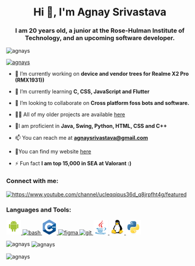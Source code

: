 <h1 align="center">Hi 👋, I'm Agnay Srivastava</h1>
<h3 align="center">I am 20 years old, a junior at the Rose-Hulman Institute of Technology, and an upcoming software developer.</h3>

<p align="left"> <img src="https://komarev.com/ghpvc/?username=agnays&label=Profile%20views&color=0e75b6&style=flat" alt="agnays" /> </p>

<p align="left"> <a href="https://github.com/ryo-ma/github-profile-trophy"><img src="https://github-profile-trophy.vercel.app/?username=agnays" alt="agnays" /></a> </p>

- 🔭 I’m currently working on **device and vendor trees for Realme X2 Pro (RMX1931))**

- 🌱 I’m currently learning **C, CSS, JavaScript and Flutter**

- 👯 I’m looking to collaborate on **Cross platform foss bots and software.**

- 👨‍💻 All of my older projects are available [here](https://github.com/AgnaySrivastava)

- 💬I am proficient in **Java, Swing, Python, HTML, CSS and C++**

- 📫 You can reach me at **agnaysrivastava@gmail.com**

- 📄You can find my website [here](https://agnaysrivastava.com)

- ⚡ Fun fact **I am top 15,000 in SEA at Valorant :)**

<h3 align="left">Connect with me:</h3>
<p align="left">
<a href="https://www.youtube.com/c/https://www.youtube.com/channel/ucleqqipus36d_q8jrpfht4g/featured" target="blank"><img align="center" src="https://raw.githubusercontent.com/rahuldkjain/github-profile-readme-generator/master/src/images/icons/Social/youtube.svg" alt="https://www.youtube.com/channel/ucleqqipus36d_q8jrpfht4g/featured" height="30" width="40" /></a>
</p>

<h3 align="left">Languages and Tools:</h3>
<p align="left"> <a href="https://developer.android.com" target="_blank" rel="noreferrer"> <img src="https://raw.githubusercontent.com/devicons/devicon/master/icons/android/android-original-wordmark.svg" alt="android" width="40" height="40"/> </a> <a href="https://www.gnu.org/software/bash/" target="_blank" rel="noreferrer"> <img src="https://www.vectorlogo.zone/logos/gnu_bash/gnu_bash-icon.svg" alt="bash" width="40" height="40"/> </a> <a href="https://www.w3schools.com/cpp/" target="_blank" rel="noreferrer"> <img src="https://raw.githubusercontent.com/devicons/devicon/master/icons/cplusplus/cplusplus-original.svg" alt="cplusplus" width="40" height="40"/> </a> <a href="https://www.figma.com/" target="_blank" rel="noreferrer"> <img src="https://www.vectorlogo.zone/logos/figma/figma-icon.svg" alt="figma" width="40" height="40"/> </a> <a href="https://git-scm.com/" target="_blank" rel="noreferrer"> <img src="https://www.vectorlogo.zone/logos/git-scm/git-scm-icon.svg" alt="git" width="40" height="40"/> </a> <a href="https://www.java.com" target="_blank" rel="noreferrer"> <img src="https://raw.githubusercontent.com/devicons/devicon/master/icons/java/java-original.svg" alt="java" width="40" height="40"/> </a> <a href="https://www.linux.org/" target="_blank" rel="noreferrer"> <img src="https://raw.githubusercontent.com/devicons/devicon/master/icons/linux/linux-original.svg" alt="linux" width="40" height="40"/> </a> <a href="https://www.python.org" target="_blank" rel="noreferrer"> <img src="https://raw.githubusercontent.com/devicons/devicon/master/icons/python/python-original.svg" alt="python" width="40" height="40"/> </a> </p>

<p><img align="left" src="https://github-readme-stats.vercel.app/api/top-langs?username=agnays&show_icons=true&locale=en&layout=compact" alt="agnays" /></p>

<p>&nbsp;<img align="center" src="https://github-readme-stats.vercel.app/api?username=agnays&show_icons=true&locale=en" alt="agnays" /></p>

<p><img align="center" src="https://github-readme-streak-stats.herokuapp.com/?user=agnays&" alt="agnays" /></p>

